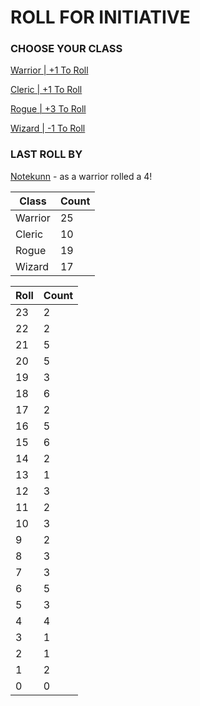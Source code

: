 # ROLL FOR INITIATIVE
### CHOOSE YOUR CLASS

[Warrior | +1 To Roll](https://github.com/benjaminsampica/benjaminsampica/issues/new?title=roll%7Cwarrior&body=Just+click+%27Submit+new+issue%27.)

[Cleric | +1 To Roll](https://github.com/benjaminsampica/benjaminsampica/issues/new?title=roll%7Ccleric&body=Just+click+%27Submit+new+issue%27.)

[Rogue | +3 To Roll](https://github.com/benjaminsampica/benjaminsampica/issues/new?title=roll%7Crogue&body=Just+click+%27Submit+new+issue%27.)

[Wizard | -1 To Roll](https://github.com/benjaminsampica/benjaminsampica/issues/new?title=roll%7Cwizard&body=Just+click+%27Submit+new+issue%27.)
### LAST ROLL BY
[Notekunn](https://www.github.com/Notekunn) - as a warrior rolled a 4!

|Class|Count|
|-|-|
|Warrior|25|
|Cleric|10|
|Rogue|19|
|Wizard|17|

|Roll|Count|
|-|-|
|23|2
|22|2
|21|5
|20|5
|19|3
|18|6
|17|2
|16|5
|15|6
|14|2
|13|1
|12|3
|11|2
|10|3
|9|2
|8|3
|7|3
|6|5
|5|3
|4|4
|3|1
|2|1
|1|2
|0|0
